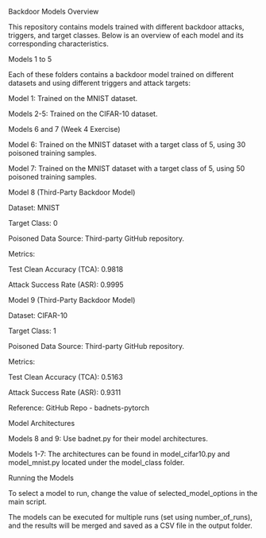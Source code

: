 Backdoor Models Overview

This repository contains models trained with different backdoor attacks, triggers, and target classes. Below is an overview of each model and its corresponding characteristics.

Models 1 to 5

Each of these folders contains a backdoor model trained on different datasets and using different triggers and attack targets:

Model 1: Trained on the MNIST dataset.

Models 2-5: Trained on the CIFAR-10 dataset.

Models 6 and 7 (Week 4 Exercise)

Model 6: Trained on the MNIST dataset with a target class of 5, using 30 poisoned training samples.

Model 7: Trained on the MNIST dataset with a target class of 5, using 50 poisoned training samples.

Model 8 (Third-Party Backdoor Model)

Dataset: MNIST

Target Class: 0

Poisoned Data Source: Third-party GitHub repository.

Metrics:

Test Clean Accuracy (TCA): 0.9818

Attack Success Rate (ASR): 0.9995

Model 9 (Third-Party Backdoor Model)

Dataset: CIFAR-10

Target Class: 1

Poisoned Data Source: Third-party GitHub repository.

Metrics:

Test Clean Accuracy (TCA): 0.5163

Attack Success Rate (ASR): 0.9311

Reference: GitHub Repo - badnets-pytorch

Model Architectures

Models 8 and 9: Use badnet.py for their model architectures.

Models 1-7: The architectures can be found in model_cifar10.py and model_mnist.py located under the model_class folder.

Running the Models

To select a model to run, change the value of selected_model_options in the main script.

The models can be executed for multiple runs (set using number_of_runs), and the results will be merged and saved as a CSV file in the output folder.
